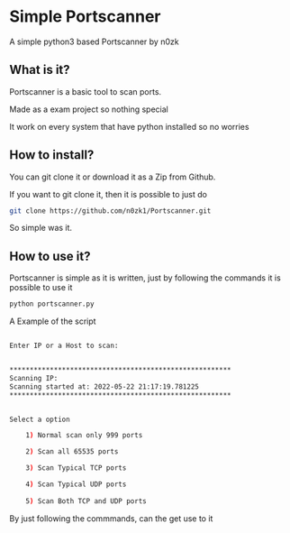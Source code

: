 # Simple Portscanner 
A simple python3 based Portscanner by n0zk

## What is it?
Portscanner is a basic tool to scan ports. 

Made as a exam project so nothing special 

It work on every system that have python installed so no worries 

## How to install? 
You can git clone it or download it as a Zip from Github.

If you want to git clone it, then it is possible to just do 

```bash 
git clone https://github.com/n0zk1/Portscanner.git 
```
So simple was it.

## How to use it? 
Portscanner is simple as it is written, just by following the commands it is possible to use it

```bash
python portscanner.py
```

A Example of the script

```bash

Enter IP or a Host to scan:


*******************************************************
Scanning IP: 
Scanning started at: 2022-05-22 21:17:19.781225
*******************************************************


Select a option

    1) Normal scan only 999 ports 

    2) Scan all 65535 ports

    3) Scan Typical TCP ports

    4) Scan Typical UDP ports
 
    5) Scan Both TCP and UDP ports

```

By just following the commmands, can the get use to it 
